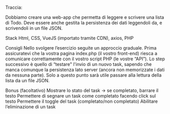 Traccia:

Dobbiamo creare una web-app che permetta di leggere e scrivere una lista di Todo.
Deve essere anche gestita la persistenza dei dati leggendoli da, e scrivendoli in un file JSON.

Stack
Html, CSS, VueJS (importato tramite CDN), axios, PHP

Consigli
Nello svolgere l’esercizio seguite un approccio graduale.
Prima assicuratevi che la vostra pagina index.php (il vostro front-end) riesca a comunicare correttamente con il vostro script PHP (le vostre “API”).
Lo step successivo è quello di “testare" l'invio di un nuovo task, sapendo che manca comunque la persistenza lato server (ancora non memorizzate i dati da nessuna parte).
Solo a questo punto sarà utile passare alla lettura della lista da un file JSON.

Bonus (facoltativo)
Mostrare lo stato del task → se completato, barrare il testo Permettere di segnare un task come completato facendo click sul testo
Permettere il toggle del task (completato/non completato) Abilitare l’eliminazione di un task